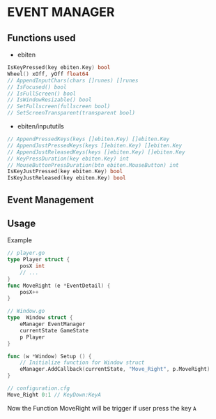 # EVENT MANAGER

## Functions used
- ebiten
```go
IsKeyPressed(key ebiten.Key) bool
Wheel() xOff, yOff float64
// AppendInputChars(chars []runes) []runes
// IsFocused() bool
// IsFullScreen() bool
// IsWindowResizable() bool
// SetFullscreen(fullscreen bool)
// SetScreenTransparent(transparent bool)
```
- ebiten/inpututils
```go
// AppendPressedKeys(keys []ebiten.Key) []ebiten.Key
// AppendJustPressedKeys(keys []ebiten.Key) []ebiten.Key
// AppendJustReleasedKeys(keys []ebiten.Key) []ebiten.Key
// KeyPressDuration(key ebiten.Key) int
// MouseButtonPressDuration(btn ebiten.MouseButton) int
IsKeyJustPressed(key ebiten.Key) bool
IsKeyJustReleased(key ebiten.Key) bool
```
## Event Management
## Usage
Example
```go
// player.go
type Player struct {
    posX int
    // ...
}
func MoveRight (e *EventDetail) {
    posX++
}

// Window.go
type  Window struct {
    eManager EventManager
    currentState GameState
    p Player
}

func (w *Window) Setup () {
    // Initialize function for Window struct
    eManager.AddCallback(currentState, "Move_Right", p.MoveRight)
}

// configuration.cfg
Move_Right 0:1 // KeyDown:KeyA
```
Now the Function MoveRight will be trigger if user press the key `A`